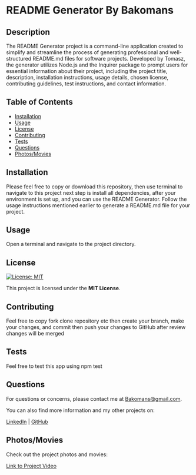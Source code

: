 <h1>README Generator By Bakomans</h1>

<h2>Description</h2>
<p>The README Generator project is a command-line application created to simplify and streamline the process of generating professional and well-structured README.md files for software projects. Developed by Tomasz, the generator utilizes Node.js and the Inquirer package to prompt users for essential information about their project, including the project title, description, installation instructions, usage details, chosen license, contributing guidelines, test instructions, and contact information.</p>

<h2>Table of Contents</h2>
<ul>
  <li><a href="#installation">Installation</a></li>
  <li><a href="#usage">Usage</a></li>
  <li><a href="#license">License</a></li>
  <li><a href="#contributing">Contributing</a></li>
  <li><a href="#tests">Tests</a></li>
  <li><a href="#questions">Questions</a></li>
  <li><a href="#photos-movies">Photos/Movies</a></li> <!-- Added section link -->
</ul>

<h2>Installation</h2>
<p>Please feel free to copy or download this repository, then use terminal to navigate to this project next step is install all dependencies, after your environment is set up, and you can use the README Generator. Follow the usage instructions mentioned earlier to generate a README.md file for your project.</p>

<h2>Usage</h2>
<p>Open a terminal and navigate to the project directory.</p>

<h2>License</h2>
<p><a href="https://opensource.org/licenses/MIT"><img src="https://img.shields.io/badge/License-MIT-yellow.svg" alt="License: MIT"></a></p>
<p>This project is licensed under the <strong>MIT License</strong>.</p>

<h2>Contributing</h2>
<p>Feel free to copy fork clone repository etc then create your branch, make your changes, and commit then push your changes to GitHub after review changes will be merged</p>

<h2>Tests</h2>
<p>Feel free to test this app using npm test</p>

<h2>Questions</h2>
<p>For questions or concerns, please contact me at <a href="mailto:Bakomans@gmail.com">Bakomans@gmail.com</a>.</p>
<p>You can also find more information and my other projects on:</p>
<p><a href="www.linkedin.com/in/tomasz-bachula-2530871a6">LinkedIn</a> | <a href="undefined">GitHub</a></p>


<h2 id="photos-movies">Photos/Movies</h2>
<p>Check out the project photos and movies:</p>
<p><a href="https://drive.google.com/file/d/1bxfi6-94rfZJrAd_YhHE0HIGySJTwjRQ/view" target="_blank">Link to Project Video</a></p>
